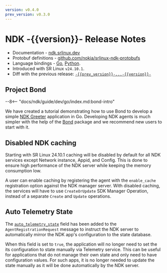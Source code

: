 ```yaml
---
version: v0.4.0
prev_version: v0.3.0
---
```

# NDK -{{version}}- Release Notes

* Documentation - [ndk.srlinux.dev](https://ndk.srlinux.dev/doc/sdk?version=-{{version}}-)
* Protobuf definitions - [github.com/nokia/srlinux-ndk-protobufs](https://github.com/nokia/srlinux-ndk-protobufs/tree/-{{version}}-)
* Language bindings - [Go](https://github.com/nokia/srlinux-ndk-go/tree/-{{version}}-), [Python](https://github.com/nokia/srlinux-ndk-py/tree/-{{version}}-).
* Introduced with SR Linux `v24.10.1`.
* Diff with the previous release: [`-{{prev_version}}-...-{{version}}-`](https://github.com/nokia/srlinux-ndk-protobufs/compare/-{{prev_version}}-...-{{version}}-)

## Project Bond

--8<-- "docs/ndk/guide/dev/go/index.md:bond-intro"

We have created a tutorial demonstrating how to use Bond to develop a simple [NDK Greeter](../guide/dev/go/with-bond/index.md) application in Go.
Developing NDK agents is much simpler with the help of the [Bond][bond-repo] package and we recommend new users to start with it.

## Disabled NDK caching

Starting with SR Linux 24.10.1 caching will be disabled by default for all NDK services except Network instance, Appid, and Config. This is done to ensure high performance of the NDK server while keeping the memory consumption low.

A user can enable caching by registering the agent with the `enable_cache` registration option against the NDK manager server.  With disabled caching, the services will have to use `CreateOrUpdate` SDK Manager Operation, instead of a separate `Create` and `Update` operations.

## Auto Telemetry State

The [`auto_telemetry_state`][ats-proto] field has been added to the `AgentRegistrationRequest` message to instruct the NDK server to automatically mirror the NDK app's configuration to the state database.

When this field is set to `true`, the application will no longer need to set the its configuration to state manually via Telemetry service. This can be useful for applications that do not manage their own state and only need to have configuration values. For such apps, it is no longer needed to update the state manually as it will be done automatically by the NDK server.

[bond-repo]: https://github.com/srl-labs/bond
<!-- used in the snippet import -->
[bond-pkg]: https://pkg.go.dev/github.com/srl-labs/bond
[ats-proto]: https://github.com/nokia/srlinux-ndk-protobufs/blob/v0.4.0/ndk/sdk_service.proto#L69
